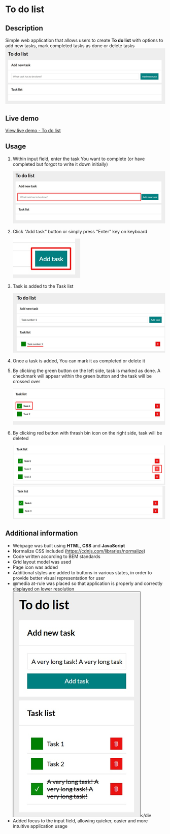 # To do list

## Description
Simple web application that allows users to create **To do list** with options to add new tasks, mark completed tasks as done or delete tasks
![to do list application preview](images/PagePreview.jpg)

## Live demo

[View live demo - To do list](https://patkolino.github.io/ToDoList/)

## Usage
1. Within input field, enter the task You want to complete (or have completed but forgot to write it down initially) <div>
![Input field for naming task](images/TaskInput.jpg) </div>

2. Click "Add task" button or simply press "Enter" key on keyboard <div>
![Add task button](images/AddTask.jpg) </div>

3. Task is added to the Task list <div>
![New task added to the Task list](images/NewTaskAdded.jpg) </div>

4. Once a task is added, You can mark it as completed or delete it

5. By clicking the green button on the left side, task is marked as done. A checkmark will appear within the green button and the task will be crossed over <div>![Completed task](images/CompletedTask.jpg)</div>

6. By clicking red button with thrash bin icon on the right side, task will be deleted <div>![Delete task button](images/DeleteTask.jpg) </div> <div>
![List after task is deleted](images/TaskDeleted.jpg)</div>

## Additional information
- Webpage was built using **HTML**, **CSS** and **JavaScript**
- Normalize CSS included (https://cdnjs.com/libraries/normalize) 
- Code written according to BEM standards
- Grid layout model was used
- Page icon was added
- Additional styles are added to buttons in various states, in order to provide better visual representation for user
- @media at-rule was placed so that application is properly and correctly displayed on lower resolution <div>![To do list application - mobile preview](images/MobilePreview.jpg)</div
- Added focus to the input field, allowing quicker, easier and more intuitive application usage